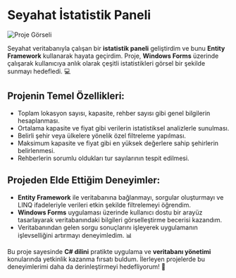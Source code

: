 # Seyahat İstatistik Paneli

<a target="_blank">
    <img src="https://drive.google.com/file/d/1pMoqul379_sYZ8IGkvSxlDqv12LMb642/view?usp=drive_link" alt="Proje Görseli">
</a>


Seyahat veritabanıyla çalışan bir **istatistik paneli** geliştirdim ve bunu **Entity Framework** kullanarak hayata geçirdim. Proje, **Windows Forms** üzerinde çalışarak kullanıcıya anlık olarak çeşitli istatistikleri görsel bir şekilde sunmayı hedefledi. 💻

## **Projenin Temel Özellikleri:**
- Toplam lokasyon sayısı, kapasite, rehber sayısı gibi genel bilgilerin hesaplanması.  
- Ortalama kapasite ve fiyat gibi verilerin istatistiksel analizlerle sunulması.  
- Belirli şehir veya ülkelere yönelik özel filtreleme yapılması.  
- Maksimum kapasite ve fiyat gibi en yüksek değerlere sahip şehirlerin belirlenmesi.  
- Rehberlerin sorumlu oldukları tur sayılarının tespit edilmesi.  

## **Projeden Elde Ettiğim Deneyimler:**
- **Entity Framework** ile veritabanına bağlanmayı, sorgular oluşturmayı ve LINQ ifadeleriyle verileri etkin şekilde filtrelemeyi öğrendim.  
- **Windows Forms** uygulaması üzerinde kullanıcı dostu bir arayüz tasarlayarak veritabanındaki bilgileri görselleştirme becerisi kazandım.  
- Veritabanından gelen sorgu sonuçlarını işleyerek uygulamanın işlevselliğini artırmayı deneyimledim. 📊  

Bu proje sayesinde **C# dilini** pratikte uygulama ve **veritabanı yönetimi** konularında yetkinlik kazanma fırsatı buldum. İlerleyen projelerde bu deneyimlerimi daha da derinleştirmeyi hedefliyorum! 🚀
